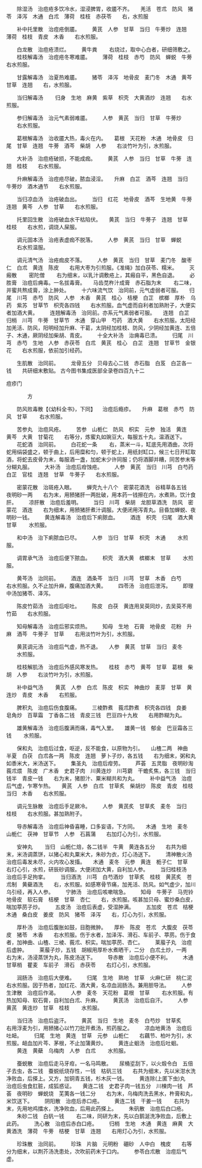 <!-- { "loadSidebar": true } -->
　　除湿汤　治痘疮多饮冷水，湿浸脾胃，收靥不齐。　　羌活　苍朮　防风　猪苓　泽泻　木通　白朮　薄荷　桂枝　赤茯苓　　右，水煎服

　　补中托里散　治痘疮倒靥。
　　黄芪　人参　甘草　当归　牛蒡炒　连翘　薄荷　桂枝　青皮　木香　　右水煎服。

　　白龙散　治痘疮溃烂。
　　黄牛粪
　　右烧过，取中心白者，研细筛敷之。
　　桂枝解毒汤　治痘疮冬寒难靥。
　　薄荷　桂枝　赤芍　防风　蝉蜕　牛蒡　　右水煎服。

　　甘露解毒汤　治夏热难靥。
　　猪苓　泽泻　地骨皮　麦门冬　木通　黄芩　甘草　连翘　　右，水煎服。

　　当归解毒汤
　　归身　生地　麻黄　紫草　枳壳　大黄酒炒　连翘　　右水煎服。

　　参归解毒汤　治元气素弱难靥。
　　人参　黄芪　当归　甘草　牛蒡炒
　　右水煎服。

　　葛根解毒汤　治收靥大热，毒火在内。　　葛根　天花粉　木通　地骨皮　归尾　甘草　连翘　牛蒡　酒芩　柴胡　人参　　右淡竹叶为引，水煎服。

　　大补汤　治痘疮破损，不能成痂。
　　黄芪　人参　当归　甘草　牛蒡　连翘　桂枝　　右水煎服。

　　升麻解毒汤　治痘疮尽破，脓血浸淫。　　升麻　白芷　酒芩　连翘　当归　牛蒡炒　酒木通节　　右水煎服。

　　当归凉血汤　治疮破血出。
　　当归　红花　地骨皮　酒芩　生地黄　牛蒡　连翘　黄芩　人参　甘草　　右水煎服。

　　托里回生散　治疮破血水干枯陷伏。　　黄芪　当归　牛蒡子　连翘　甘草　桂枝　　右水煎，调烧人屎服。

　　调元固本汤　治疮表虚痂不脱落。
　　人参　黄芪　当归　甘草　蝉蜕
　　右水煎温服。

　　调元清气汤　治疮痂皮不落。
　　人参　黄芪　当归　甘草　麦门冬　酸枣仁　白朮　黄连　陈皮　　右用大枣为引煎服。《准绳》加白茯苓、糯米。
　　灭瘢散
　　密陀僧
　　右为细末，以乳汁调敷疮上，其瘢自平，黑色自退。
　　必胜膏　治痘后痈毒。一名拔毒膏。　　马齿苋杵汁成膏　赤石脂为末
　　右二味，并蜜共熬成膏，涂上肿处。
　　十六味流气饮　治同前，元气虚弱者可服。　　归尾　川芎　赤芍　防风　人参　木香　黄芪　桂心　桔梗　白芷　槟榔　厚朴　乌药　紫苏　甘草节　枳壳各四钱　　右水煎服。血气虚而自利者加熟附子，大便实者加酒大黄。
　　连翘解毒汤　治同前。亦系元气素弱者可服。　　连翘　白芷　归梢　川芎　牛蒡　甘草节　木通　穿山甲　芍药　酒大黄　　右水煎服。太阳经加羌活、防风，阳明经加升麻、干葛，太阴经加桂枝、防风，少阴经加黄连、五倍子、木通，厥阴经加柴胡、青皮。
　　十全大补汤　治痈毒已溃。
　　归尾　川芎　赤芍　生地　人参　赤茯苓　白朮　黄芪　桂心　白芷　连翘　甘草节　金银花　　右水煎服，依前加引经药。

　　生肌散　治同前。
　　龙骨五分　贝母去心二钱　赤石脂　白芨　白芷各一钱　　共研细末敷贴。
古今图书集成医部全录卷四百九十二

痘疹门

　　　　方

　　防风败毒散【《幼科全书》，下同】 　治痘后瘾疹。　　升麻　葛根　赤芍　防风　甘草
　　右水煎服。

　　苦参丸　治痘风疮。
　　苦参　山栀仁　防风　枳实　元参　独活　黄连　黄芩　大黄　甘菊花　　右等分，炼蜜丸如豌豆大，每服五十丸，温酒送下。
　　花蛇酒　治同前。
　　白花蛇一条
　　右，蒸米一斗，缸底先用酒曲，次将蛇用绢袋盛之，顿于曲上，后用糜和匀，顿于蛇上，用纸封缸口，候三七日开缸取酒，将蛇去皮骨为末，每服酒一盏，加蛇末少许同服；仍将酒脚并糟，同苦参末等分糊丸服。
　　大补汤　治痘后疳蚀疮。
　　人参　黄芪　当归　川芎　白芍药　白芷　官桂　连翘　甘草　牛蒡子　　右水煎服。

　　密蒙花散　治斑疮入眼。
　　蝉壳九十八个　密蒙花酒洗　谷精草各五钱　夜明砂一两　　右为末，用豮猪肝一两批破，用本药一钱擦在内，水煮熟，饮汁食肝。
　　凉肝散　治痘后羞明。
　　当归　川芎　柴胡　龙胆草酒洗　防风　密蒙花　酒连　　右为细末，用豮猪肝煮汁调服。大便闭用泻青丸。目昏加蝉蜕、夜明砂一钱。
　　黄连解毒汤　治痘后下痢脓血。
　　酒连　枳壳　归尾　酒大黄　甘草
　　水煎服。

　　和中汤　治下痢脓血已尽。
　　人参　当归　甘草　枳壳　木通
　　水煎服。

　　调胃承气汤　治痘后便下脓血。
　　枳壳　酒大黄　槟榔末　甘草
　　水煎服。

　　黄芩汤　治同前。
　　酒连　酒条芩　当归　川芎　甘草　木香　白芍　　右水煎服。久不止加升麻，腹痛加酒大黄。
　　四苓汤　治痘后泄泻。
　　即理中汤加猪苓、泽泻。

　　陈皮竹茹汤　治痘后呕吐。
　　陈皮　白茯　黄连用吴萸同炒，去吴萸不用　竹茹　　右水煎服。

　　知母解毒汤　治痘后邪实烦热。
　　知母　生地　石膏　地骨皮　花粉　升麻　酒芩　牛蒡子　甘草　　右用淡竹叶为引，水煎服。

　　黄芪调元汤　治痘后气虚，热不退。　　人参　黄芪　甘草　当归　麦冬
　　水煎服。

　　桂枝解肌汤　治痘后外感风寒发热。　　桂枝　赤芍　黄芩　甘草　葛根　柴胡　人参　　右淡竹叶为引，水煎服。

　　补中益气汤
　　黄芪　人参　白朮　陈皮　枳实　神曲炒　麦芽　甘草　黄连炒　青皮　木香　　右煎服。

　　脾积丸　治痘后伤食腹痛。
　　三棱酢煮　莪朮酢煮　枳壳各四钱　良姜　皂角炒　百草霜　丁香各二钱　青皮三钱　巴豆四十九枚　　右用酢糊为丸。

　　雄黄解毒汤　治痘后腹满而痛，毒气入里。　　雄黄一钱　郁金　巴豆霜各三钱
　　水煎服。

　　保和丸　治痘后过食，呕逆，反不能食，以原物为引。　　山楂二两　神曲　半夏　白茯　白朮各一两　陈皮　连翘　萝卜子炒，各五钱　　右为细末，粥和丸如黍米大，米汤送下。
　　集圣丸　治痘后疳劳。
　　芦荟　五灵脂　夜明砂淘　莪朮煨　陈皮　广木香　史君子肉　川黄连炒　川芎藭　干蟾炙焦，各三钱　当归钱半　青皮一钱　　右为末，猪胆汁、粟米糊共和为丸。
　　补中益气汤　治痘后气虚，乍寒乍热。　　黄芪　人参　白朮　甘草炙　柴胡炒　陈皮　青皮　桂枝　当归　木香　　右水煎服。

　　调元生脉散　治痘后手足厥冷。
　　人参　黄芪炙　甘草炙　麦冬　当归　桂枝　　右水煎服。甚加熟附子。

　　导赤解毒汤　治痘后神昏喜睡，口多妄语，下方同。　　木通　生地　麦冬　山栀仁　茯神　甘草节　人参　石菖蒲　　右加灯心为引，水煎服。

　　安神丸
　　当归　山栀仁焙，各二钱半　牛黄　黄连各五分　　右共为细末，米汤调蒸饼，以猪心和丸粟米大，朱砂为衣，灯心汤送下。
　　清神散火汤　治痘后毒发未尽，火内攻心发搐。　　木通　麦冬　元参　黄连　栀子仁　甘草　　右灯心引，水煎，研辰砂调服。大便闭加大黄，自利加人参。
　　当归桂枝汤　治痘后手足拘挛。
　　当归酒洗　川芎　白芍酒炒　甘草炙　桂枝　黄芪炙　苍朮制　黄蘗酒洗　　右，水煎服。如感寒骨节痛，加羌活、防风。如气虚少，加川乌引经，再入人参。
　　宁肺汤　治痘后咳嗽喘急。
　　知母　牛蒡子　马兜铃　地骨皮　软石膏　桔梗　甘草　杏仁　　右，水煎服。咳甚加贝母、蜜炒桑白皮，喘加葶苈子炒。
　　五皮汤　治痘后表虚，受湿肿满。
　　五加皮　苍朮　桔梗　木通　桑白皮　姜皮　防风　猪苓　泽泻　　右，灯心为引，水煎服。

　　厚朴汤　治痘后腹胀如鼓，目胞微肿。　　厚朴　陈皮　苍朮　大腹皮　茯苓皮　猪苓　木香　　右水煎服。伤于水者，加泽泻、滑石、车前子、葶苈。伤于食者，加神曲、山楂、三棱、莪朮、枳实。喘加葶苈、杏仁。
　　莱菔子丸　治痘后虚肿。
　　莱菔子炒，五钱　胡椒用厚朴水煮晒干，二分　白朮土炒，一两　　右为末，汤浸蒸饼为丸，陈皮汤送下。
　　导赤散　治痘后小便不利。
　　木通　甘草梢　瞿麦　车前子　滑石　赤茯苓　　右灯心引，水煎服。

　　润肠汤　治痘后大便难。
　　归尾　生地　熟地　甘草　火麻仁研　桃仁泥　　右水煎服。因于热者，加红花、酒大黄，名凉血润肠汤。兼用胆导法。
　　人参生津散　治痘后作渴。
　　人参　麦冬　天花粉　葛根　甘草
　　右水煎服。有热加知母、软石膏，自利加白朮、升麻。
　　黄芪汤　治痘后自汗。
　　人参　黄芪　黄连炒　甘草　桂枝
　　水煎服。

　　当归汤　治痘后盗汗。
　　黄芪　当归　生地　麦冬　白芍炒　甘草炙　　右用浮麦为引，用豮猪心以竹刀批开煮汤，煎药服之。
　　凉血地黄汤　治痘后吐衄。
　　归尾　生地　黄连　甘草　元参　山栀仁　　右藕节、柏叶为引，水煎服。衄血加片芩、茅根，不止加蒲黄炒。
　　黄连止蛔汤　治痘后吐蛔。
　　黄连　黄蘗　乌梅肉　人参　白朮
　　水煎服。

　　蚕蜕散　治痘后走马牙疳。一名马鸣散。　　尿桶垽刮下，以火煅令白　五倍子去虫，各二钱　蚕蜕纸烧存性，一钱　枯矾三钱　　右共为细末，先以米泔水洗净败血，后搽上。又方，加铜青五钱，杉木灰一钱。
　　黄连除(上匿下虫)丸　治痘后虫食肛脏，成狐惑证。　　黄连二钱　史君子肉一钱五分　川楝肉一钱　芦荟　夜明砂　蝉蜕烧　芜荑各一钱二分　　右为末，乌梅肉洗去黑水，杵膏和丸，米饮送下。
　　阴阳散　治痘后赤口疮。
　　黄连二钱　干姜一钱
　　右共为末，先用地鸡擂水，洗净败血，后用此药搽上。
　　朱矾散　治痘后白口疮。
　　朱砂二钱　白矾一钱
　　右二味，同研为末，先以白鹅涎洗净败血，后敷上此药。
　　洗心散　治痘后赤白口疮。
　　归梢　生地　木通　黄连　麻黄　大黄酒洗　薄荷　牛蒡　桔梗　甘草　连翘　　右用灯心为引，水煎服。

　　珍珠散　治同前。
　　珍珠　片脑　元明粉　硼砂　人中白　槐皮　　右等分为细末，以荆芥汤洗患处，次吹前药末于口内。
　　参苓白朮散　治痘后气虚。
